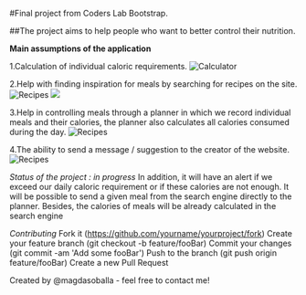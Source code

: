 #Final project from Coders Lab Bootstrap.

##The project aims to help people who want to better control their nutrition.


**Main assumptions of the application**

1.Calculation of individual caloric requirements.
![Calculator](/fun-app/src/styles/resources/app%20images/calculator.png)

2.Help with finding inspiration for meals by searching for recipes on the site.
![Recipes](/fun-app/src/styles/resources/app%20images/recipes.png)
<img src="/fun-app/src/styles/resources/app%20images/recipes.png">

3.Help in controlling meals through a planner in which we record individual meals and their calories, 
the planner also calculates all calories consumed during the day.
![Recipes](/fun-app/src/styles/resources/app%20images/planer.png)

4.The ability to send a message / suggestion to the creator of the website.
![Recipes](/fun-app/src/styles/resources/app%20images/contact.png)


*Status of the project : in progress*
In addition, it will have an alert if we exceed our daily caloric requirement or if these calories are not enough. 
It will be possible to send a given meal from the search engine directly to the planner. 
Besides, the calories of meals will be already calculated in the search engine

*Contributing*
Fork it (https://github.com/yourname/yourproject/fork)
Create your feature branch (git checkout -b feature/fooBar)
Commit your changes (git commit -am 'Add some fooBar')
Push to the branch (git push origin feature/fooBar)
Create a new Pull Request

Created by @magdasoballa - feel free to contact me!

